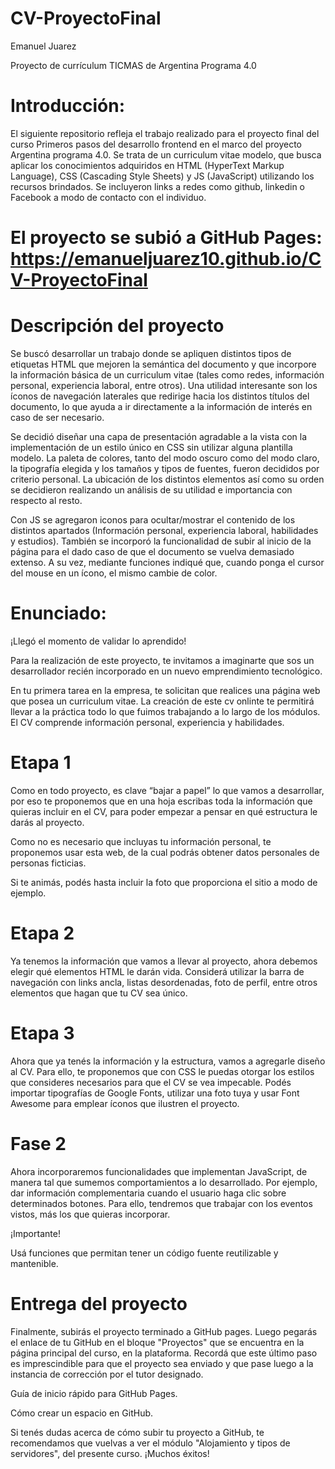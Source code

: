 # CV-ProyectoFinal
Emanuel Juarez

Proyecto de currículum TICMAS de Argentina Programa 4.0

# Introducción:

El siguiente repositorio refleja el trabajo realizado para el proyecto final del curso Primeros pasos del desarrollo frontend en el marco del proyecto Argentina programa 4.0. Se trata de un curriculum vitae modelo, que busca aplicar los conocimientos adquiridos en HTML (HyperText Markup Language), CSS (Cascading Style Sheets) y JS (JavaScript) utilizando los recursos brindados. Se incluyeron links a redes como github, linkedin o Facebook a modo de contacto con el individuo.

# El proyecto se subió a GitHub Pages: https://emanueljuarez10.github.io/CV-ProyectoFinal

# Descripción del proyecto

Se buscó desarrollar un trabajo donde se apliquen distintos tipos de etiquetas HTML que mejoren la semántica del documento y que incorpore la información básica de un curriculum vitae (tales como redes, información personal, experiencia laboral, entre otros). Una utilidad interesante son los íconos de navegación laterales
 que redirige hacia los distintos títulos del documento, lo que ayuda a ir directamente a la información de interés en caso de ser necesario.

Se decidió diseñar una capa de presentación agradable a la vista con la implementación de un estilo único en CSS sin utilizar alguna plantilla modelo. La paleta de colores, tanto del modo oscuro como del modo claro, la tipografía elegida y los tamaños y tipos de fuentes, fueron decididos por criterio personal. La ubicación de los distintos elementos así como su orden se decidieron realizando un análisis de su utilidad e importancia con respecto al resto.

Con JS se agregaron iconos para ocultar/mostrar el contenido de los distintos apartados (Información personal, experiencia laboral, habilidades y estudios). También se incorporó la funcionalidad de subir al inicio de la página para el dado caso de que el documento se vuelva demasiado extenso. A su vez, mediante funciones indiqué que, cuando ponga el cursor del mouse en un ícono, el mismo cambie de color.

# Enunciado:

¡Llegó el momento de validar lo aprendido!

Para la realización de este proyecto, te invitamos a imaginarte que sos un desarrollador recién incorporado en un nuevo emprendimiento tecnológico.

En tu primera tarea en la empresa, te solicitan que realices una página web que posea un curriculum vitae. La creación de este cv onlinte te permitirá llevar a la práctica todo lo que fuimos trabajando a lo largo de los módulos. El CV comprende información personal, experiencia y habilidades.

# Etapa 1
Como en todo proyecto, es clave “bajar a papel” lo que vamos a desarrollar, por eso te proponemos que en una hoja escribas toda la información que quieras incluir en el CV, para poder empezar a pensar en qué estructura le darás al proyecto.

Como no es necesario que incluyas tu información personal, te proponemos usar esta web, de la cual podrás obtener datos personales de personas ficticias.

Si te animás, podés hasta incluir la foto que proporciona el sitio a modo de ejemplo.

# Etapa 2
Ya tenemos la información que vamos a llevar al proyecto, ahora debemos elegir qué elementos HTML le darán vida. Considerá utilizar la barra de navegación con links ancla, listas desordenadas, foto de perfil, entre otros elementos que hagan que tu CV sea único.

# Etapa 3
Ahora que ya tenés la información y la estructura, vamos a agregarle diseño al CV. Para ello, te proponemos que con CSS le puedas otorgar los estilos que consideres necesarios para que el CV se vea impecable. Podés importar tipografías de Google Fonts, utilizar una foto tuya y usar Font Awesome para emplear íconos que ilustren el proyecto.

# Fase 2
Ahora incorporaremos funcionalidades que implementan JavaScript, de manera tal que sumemos comportamientos a lo desarrollado. Por ejemplo, dar información complementaria cuando el usuario haga clic sobre determinados botones. Para ello, tendremos que trabajar con los eventos vistos, más los que quieras incorporar.

¡Importante!

Usá funciones que permitan tener un código fuente reutilizable y mantenible.

# Entrega del proyecto
Finalmente, subirás el proyecto terminado a GitHub pages. Luego pegarás el enlace de tu GitHub en el bloque "Proyectos" que se encuentra en la página principal del curso, en la plataforma. Recordá que este último paso es imprescindible para que el proyecto sea enviado y que pase luego a la instancia de corrección por el tutor designado.

Guía de inicio rápido para GitHub Pages.

Cómo crear un espacio en GitHub.

Si tenés dudas acerca de cómo subir tu proyecto a GitHub, te recomendamos que vuelvas a ver el módulo "Alojamiento y tipos de servidores", del presente curso. ¡Muchos éxitos!

